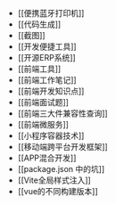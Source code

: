 - [[便携蓝牙打印机]]
- [[代码生成]]
- [[截图]]
- [[开发便捷工具]]
- [[开源ERP系统]]
- [[前端工具]]
- [[前端工作笔记]]
- [[前端开发知识点]]
- [[前端面试题]]
- [[前端三大件兼容性查询]]
- [[前端微服务]]
- [[小程序容器技术]]
- [[移动端跨平台开发框架]]
- [[APP混合开发]]
- [[package.json 中的坑]]
- [[Vite全局样式注入]]
- [[vue的不同构建版本]]
